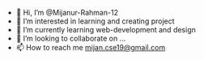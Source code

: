 - 👋 Hi, I’m @Mijanur-Rahman-12
- 👀 I’m interested in learning and creating project
- 🌱 I’m currently learning web-development and design
- 💞️ I’m looking to collaborate on ...
- 📫 How to reach me mijan.cse19@gmail.com

<!---
Mijanur-Rahman-12/Mijanur-Rahman-12 is a ✨ special ✨ repository because its `README.md` (this file) appears on your GitHub profile.
You can click the Preview link to take a look at your changes.
--->
